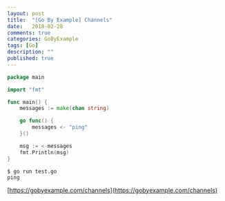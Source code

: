 ```yaml
---
layout: post
title:  "[Go By Example] Channels"
date:   2018-02-28
comments: true
categories: GoByExample
tags: [Go]
description: ""
published: true
---
```


```go
package main

import "fmt"

func main() {
	messages := make(chan string)

	go func() {
		messages <- "ping"
	}()

	msg := <-messages
	fmt.Println(msg)
}
```

```
$ go run test.go
ping
```

[https://gobyexample.com/channels](https://gobyexample.com/channels)

